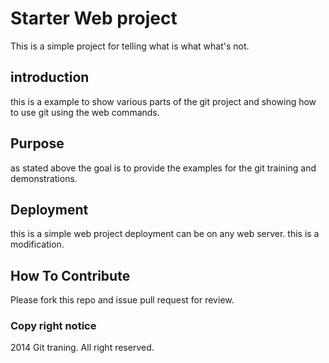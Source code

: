 # Starter Web project

This is a simple project for telling what is what what's not. 


## introduction 

this is a example to show various parts of the git project and showing how to use git using the web commands.

## Purpose
as stated above the goal is to provide the examples for the git training and demonstrations.

## Deployment

this is a simple web project deployment can be on any web server.
this is a modification.

## How To Contribute
Please fork this repo and issue pull request for review.

### Copy right notice
2014 Git traning. All right reserved.
